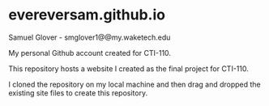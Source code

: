 # evereversam.github.io

Samuel Glover - smglover1@@my.waketech.edu

My personal Github account created for CTI-110.

This repository hosts a website I created as the final project for CTI-110.

I cloned the repository on my local machine and then drag and dropped the existing site files to create this repository.
